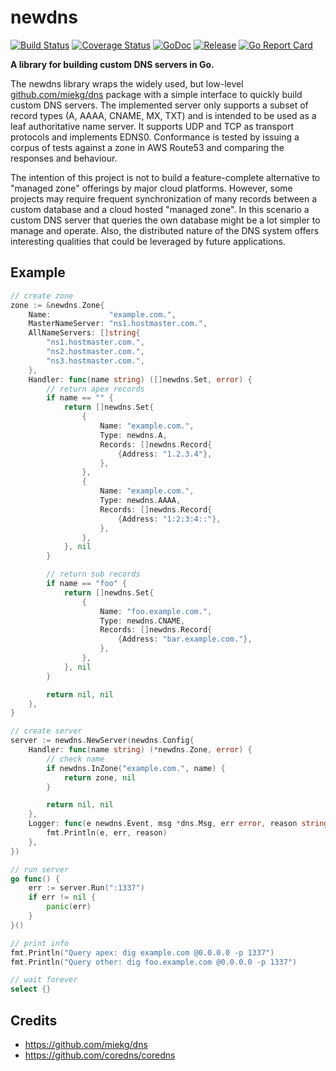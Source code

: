 # newdns

[![Build Status](https://travis-ci.org/256dpi/newdns.svg?branch=master)](https://travis-ci.org/256dpi/newdns)
[![Coverage Status](https://coveralls.io/repos/github/256dpi/newdns/badge.svg?branch=master)](https://coveralls.io/github/256dpi/newdns?branch=master)
[![GoDoc](https://godoc.org/github.com/256dpi/newdns?status.svg)](http://godoc.org/github.com/256dpi/newdns)
[![Release](https://img.shields.io/github/release/256dpi/newdns.svg)](https://github.com/256dpi/newdns/releases)
[![Go Report Card](https://goreportcard.com/badge/github.com/256dpi/newdns)](https://goreportcard.com/report/github.com/256dpi/newdns)
 
**A library for building custom DNS servers in Go.**

The newdns library wraps the widely used, but low-level [github.com/miekg/dns](https://github.com/miekg/dns) package with a simple interface to quickly build custom DNS servers. The implemented server only supports a subset of record types (A, AAAA, CNAME, MX, TXT) and is intended to be used as a leaf authoritative name server. It supports UDP and TCP as transport protocols and implements EDNS0. Conformance is tested by issuing a corpus of tests against a zone in AWS Route53 and comparing the responses and behaviour.

The intention of this project is not to build a feature-complete alternative to "managed zone" offerings by major cloud platforms. However, some projects may require frequent synchronization of many records between a custom database and a cloud hosted "managed zone". In this scenario a custom DNS server that queries the own database might be a lot simpler to manage and operate. Also, the distributed nature of the DNS system offers interesting qualities that could be leveraged by future applications.

## Example

```go
// create zone
zone := &newdns.Zone{
    Name:             "example.com.",
    MasterNameServer: "ns1.hostmaster.com.",
    AllNameServers: []string{
        "ns1.hostmaster.com.",
        "ns2.hostmaster.com.",
        "ns3.hostmaster.com.",
    },
    Handler: func(name string) ([]newdns.Set, error) {
        // return apex records
        if name == "" {
            return []newdns.Set{
                {
                    Name: "example.com.",
                    Type: newdns.A,
                    Records: []newdns.Record{
                        {Address: "1.2.3.4"},
                    },
                },
                {
                    Name: "example.com.",
                    Type: newdns.AAAA,
                    Records: []newdns.Record{
                        {Address: "1:2:3:4::"},
                    },
                },
            }, nil
        }

        // return sub records
        if name == "foo" {
            return []newdns.Set{
                {
                    Name: "foo.example.com.",
                    Type: newdns.CNAME,
                    Records: []newdns.Record{
                        {Address: "bar.example.com."},
                    },
                },
            }, nil
        }

        return nil, nil
    },
}

// create server
server := newdns.NewServer(newdns.Config{
    Handler: func(name string) (*newdns.Zone, error) {
        // check name
        if newdns.InZone("example.com.", name) {
            return zone, nil
        }

        return nil, nil
    },
    Logger: func(e newdns.Event, msg *dns.Msg, err error, reason string) {
        fmt.Println(e, err, reason)
    },
})

// run server
go func() {
    err := server.Run(":1337")
    if err != nil {
        panic(err)
    }
}()

// print info
fmt.Println("Query apex: dig example.com @0.0.0.0 -p 1337")
fmt.Println("Query other: dig foo.example.com @0.0.0.0 -p 1337")

// wait forever
select {}
```

## Credits

- https://github.com/miekg/dns
- https://github.com/coredns/coredns
